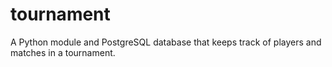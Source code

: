 # tournament
A Python module and PostgreSQL database that keeps track of players and matches in a tournament.
